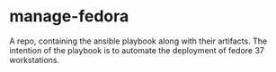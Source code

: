 # manage-fedora
A repo, containing the ansible playbook along with their artifacts. The intention of the playbook is to automate the deployment of fedore 37 workstations.
